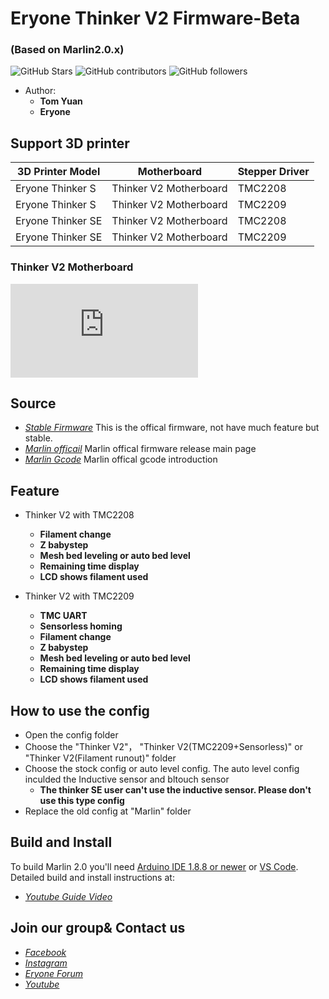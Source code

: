 # Eryone Thinker V2 Firmware-Beta 
###  (Based on Marlin2.0.x)

![GitHub Stars](https://img.shields.io/github/stars/Eryone/mega2560.svg)
![GitHub contributors](https://img.shields.io/github/contributors/Eryone/mega2560.svg)
![GitHub followers](https://img.shields.io/github/followers/Eryone.svg)

- Author: 
  - **Tom Yuan**
  - **Eryone** 

## Support 3D printer

| 3D Printer Model    | Motherboard                | Stepper Driver    
| ------------------- | -------------------------- | --------------
| Eryone Thinker S    | Thinker V2 Motherboard     | TMC2208
| Eryone Thinker S    | Thinker V2 Motherboard     | TMC2209
| Eryone Thinker SE   | Thinker V2 Motherboard     | TMC2208
| Eryone Thinker SE   | Thinker V2 Motherboard     | TMC2209

### Thinker V2 Motherboard

![](https://www.eryone.com/forum/download/file.php?id=162)

## Source               

- *[Stable Firmware](https://github.com/Eryone/mega2560)* This is the offical firmware, not have much feature but stable.
- *[Marlin officail](https://github.com/MarlinFirmware/Marlin)* Marlin offical firmware release main page
- *[Marlin Gcode](https://marlinfw.org/meta/gcode/)* Marlin offical gcode introduction

## Feature
- Thinker V2 with TMC2208
  - **Filament change**
  - **Z babystep** 
  - **Mesh bed leveling or auto bed level**
  - **Remaining time display**
  - **LCD shows filament used**

- Thinker V2 with TMC2209
  - **TMC UART**
  - **Sensorless homing**
  - **Filament change**
  - **Z babystep** 
  - **Mesh bed leveling or auto bed level**
  - **Remaining time display**
  - **LCD shows filament used**

## How to use the config
- Open the config folder
- Choose the "Thinker V2"， "Thinker V2(TMC2209+Sensorless)" or "Thinker V2(Filament runout)" folder
- Choose the stock config or auto level config.
  The auto level config inculded the Inductive sensor and bltouch sensor
  -  **The thinker SE user can't use the inductive sensor. Please don't use this type config**
- Replace the old config at "Marlin" folder

## Build and Install
To build Marlin 2.0 you'll need [Arduino IDE 1.8.8 or newer](https://www.arduino.cc/en/main/software) or [VS Code](https://docs.platformio.org/en/latest/integration/ide/vscode.html). Detailed build and install instructions at:

- *[Youtube Guide Video](https://www.youtube.com/watch?v=b2D4I9Yxejw)*



## Join our group& Contact us
- *[Facebook](https://www.facebook.com/groups/247271792709370/)*
- *[Instagram](https://www.instagram.com/eryone3d/)*
- *[Eryone Forum](https://www.instagram.com/eryone3d/)*
- *[Youtube](https://www.youtube.com/eryone3d)*














